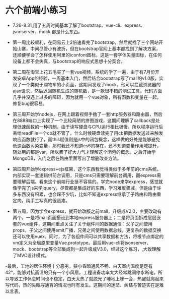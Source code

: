 # 六个前端小练习
- 7.26-8.31,用了五周时间基本了解了bootstrap、vue-cli、express、jsonserver、mock 都是什么东西。

- 第一周比较顺利，在网易云上2倍速看完了bootstrap，然后就找了三个网站开始山寨，中间尽管小有波折，但在bootstrap官网上基本都找到了解决方案，还顺便学会了怎样使用阿里的iconfont图标，这是一套字体矢量图标，在任何设备上都不会失真，与bootstrap的响应式思想十分契合。

- 第二周在淘宝上花五毛买了一套vue视频，系统的学了一遍，由于有7月份开发安卓App的经验，一周基本入门，然后结合bootstrap写了mall的v1.0版，实现了一个类似于购物车的小页面，这期间发现了mock，他可以拦截浏览器的ajax请求，然后返回随机生成的随机数，是一款很不错的测试工具。代码方面几乎并没遇上过多的障碍，因为就用一个vue对象，所有函数和变量在一起，修复bug很容易。

- 第三周开始学nodejs，在网上跟着视频手撸了一套http服务器和路由器，然后在8888端口上实现了一个比较简陋的拼图游戏，这期间理解了callback是处理低速函数的一种机制，由于读写硬盘与CPU运行相比极慢，所以程序运行后丢给readFile一个cb就不管了，什么时候硬盘读完了用cb把数据发送过来触发响应函数就行了，而this赋值则是js中的闭包概念，这样做的好处是能够避免低速函数污染变量，那时我还不知道es6的存在，还不知道变量作用域提升，随处用的都是var，所以费了好大力气才理解这个闭包的概念。之后开始学MongoDB，入门之后在路由里面写出了增删改查方法。

- 第四周开始学express+ejs框架，这个东西我觉得类似于多年前的cms系统，内部实现一套逻辑供前台调用，只是cms只需要理解前台调用，而express需要理解后端。看来这个前端行业挺不容易的。学完node来学express，感觉就像学完了js来学jquery，尽管都是集成好的东西，学习难度骤减，但是由于许多东西没有积累，也会踩不少坑，比如不知道express继承了子路由和路由重定向，纯手工写真的很蛋疼。

- 第五周，因为学会express，就开始改版之前mall，升级成V2.0，主要改动有两个，一是将mall页面搭设到本地express服务器上；二是将页面拆成层层嵌套的vue组件，这期间重点关注了关于组件间的数据通信：父子之间使用props，子父之间使用emit广播，兄弟之间使用数据总线，更复杂的数据交换还可以使用vuex。同时，为了各组件间可以共享数据和方法，将根节点绑定的vm定义为全局原型变量Vue.prototype。最后用vue-cli将jsonserver、mock、bootstrap等全部集成到一起升级成V3.0，经过这个练习，,大致理解了MVC设计模式。

-最后，工地的居住环境十分恶劣，狭小昏暗通风不畅、白天室内温度足足有42°，能够对抗高温的只有一个小风扇，工程设备功率太大经常跳闸停水断电，所以导致工作休息时间也不稳定，白天太热了就脱光了睡地上眯一会，热醒就爬起来写代码，热的失眠写通宵的情况也时有发生。这期间的迷茫、纠结与苦楚实在是难以言表。
